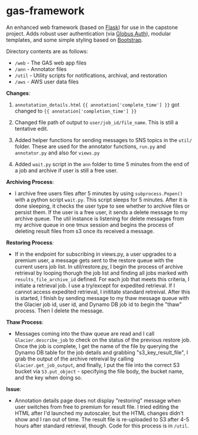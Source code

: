 # gas-framework
An enhanced web framework (based on [Flask](http://flask.pocoo.org/)) for use in the capstone project. Adds robust user authentication (via [Globus Auth](https://docs.globus.org/api/auth)), modular templates, and some simple styling based on [Bootstrap](http://getbootstrap.com/).

Directory contents are as follows:
* `/web` - The GAS web app files
* `/ann` - Annotator files
* `/util` - Utility scripts for notifications, archival, and restoration
* `/aws` - AWS user data files


__Changes__:
1. `annotatation_details.html` `{{ annotation['complete_time'] }}` got changed to `{{ annotation['completion_time'] }}`

2. Changed file path of output to `user/job_id/file_name`. This is still a tentative edit. 

3. Added helper functions for sending messages to SNS topics in the `util/` folder. These are used for the annotator functions, `run.py` and `annotator.py` and also for `views.py`

4. Added `wait.py` script in the `ann` folder  to time 5 minutes from the end of a job and archive if user is still a free user. 

__Archiving Process__:

* I archive free users files after 5 minutes by using `subprocess.Popen()` with a python script `wait.py`. This script sleeps for 5 minutes. After it is done sleeping, it checks the user type to see whether to archive files or persist them. If the user is a free user, it sends a delete message to my archive queue. The util instance is listening for delete messages from my archive queue in one tmux session and begins the process of deleting result files from s3 once its received a message. 

__Restoring Process__:

* If in the endpoint for subscribing in views.py, a user upgrades to a premium user, a message gets sent to the restore queue with the current users job list. In util/restore.py, I begin the process of archive retrieval by looping thorugh the job list and finding all jobs marked with `results_file_archive_id` defined. For each job that meets this criteria, I initiate a retrieval job. I use a try/except for expedited retrieval. If I cannot access expedited retrieval, I inititate standard retreival. After this is started, I finish by sending message to my thaw message queue with the Glacier job id, user id, and Dynamo DB job id to begin the "thaw" process. Then I delete the message. 

__Thaw Process__:

* Messages coming into the thaw queue are read and I call `Glacier.describe_job` to check on the status of the previous restore job. Once the job is complete, I get the name of the file by querying the Dynamo DB table for the job details and grabbing "s3_key_result_file", I grab the output of the archive retreival by calling `Glacier.get_job_output`, and finally, I put the file into the correct S3 bucket via `S3.put_object` - specifying the file body, the bucket name, and the key when doing so.


__Issue__:

* Annotation details page does not display "restoring" message when user switches from free to premium for result file. I tried editing the HTML after I'd launched my autoscaler, but the HTML changes didn't show and I ran out of time. The result file is re-uploaded to S3 after 4-5 hours after standard retrieval, though. Code for this process is in `/util`.

